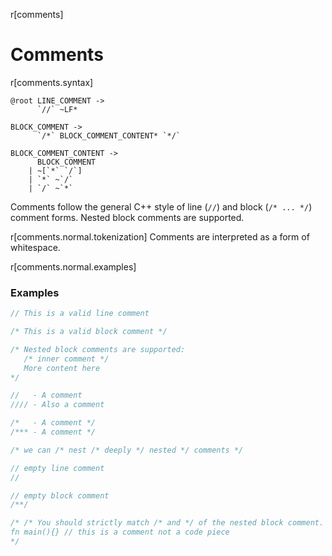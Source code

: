 r[comments]
# Comments

r[comments.syntax]
```grammar,lexer
@root LINE_COMMENT ->
      `//` ~LF*

BLOCK_COMMENT ->
      `/*` BLOCK_COMMENT_CONTENT* `*/`

BLOCK_COMMENT_CONTENT ->
      BLOCK_COMMENT
    | ~[`*` `/`]
    | `*` ~`/`
    | `/` ~`*`
```

Comments follow the general C++ style of line (`//`) and
block (`/* ... */`) comment forms. Nested block comments are supported.

r[comments.normal.tokenization]
Comments are interpreted as a form of whitespace.

r[comments.normal.examples]
### Examples

```rust
// This is a valid line comment

/* This is a valid block comment */

/* Nested block comments are supported:
   /* inner comment */
   More content here
*/

//   - A comment  
//// - Also a comment

/*   - A comment */
/*** - A comment */

/* we can /* nest /* deeply */ nested */ comments */

// empty line comment
//

// empty block comment
/**/

/* /* You should strictly match /* and */ of the nested block comment. */
fn main(){} // this is a comment not a code piece
*/
```
